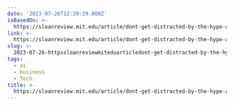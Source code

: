 ```yaml
---
date: '2023-07-26T12:20:29.000Z'
isBasedOn: >-
  https://sloanreview.mit.edu/article/dont-get-distracted-by-the-hype-around-generative-ai/?social_token=d38996db74c1758ba5c39d6ec80cfaf8
link: >-
  https://sloanreview.mit.edu/article/dont-get-distracted-by-the-hype-around-generative-ai/?social_token=d38996db74c1758ba5c39d6ec80cfaf8
slug: >-
  2023-07-26-httpssloanreviewmiteduarticledont-get-distracted-by-the-hype-around-generative-aisocialtokend38996db74c1758ba5c39d6ec80cfaf8
tags:
  - ai
  - business
  - Tech
title: >-
  https://sloanreview.mit.edu/article/dont-get-distracted-by-the-hype-around-generative-ai/?social_token=d38996db74c1758ba5c39d6ec80cfaf8
---
```


